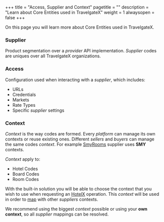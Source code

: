 +++
title = "Access, Supplier and Context"
pagetitle = ""
description = "Learn about Core Entities used in TravelgateX"
weight = 1
alwaysopen = false
+++

On this page you will learn more about Core Entities used in TravelgateX.

### Supplier

Product segmentation over a _provider_ API implementation. _Supplier_ codes are uniques over all TravelgateX organizations. 

### Access

Configuration used when interacting with a _supplier_, which includes:

* URLs
* Credentials
* Markets
* Rate Types
* Specific _supplier_ settings

### Context

_Context_ is the way codes are formed. Every _platform_ can manage its own contexts or reuse existing ones.  Different _sellers_ and _buyers_ can manage the same codes _context_. For example [SmyRooms](https://www.smyrooms.com) supplier uses **SMY** contexts.

_Context_ apply to:

* Hotel Codes
* Board Codes
* Room Codes

With the built-in solution you will be able to choose the context that you wish to use when requesting an [HotelX](/hotelx/) operation. This _context_ will be used in order to [map](/hotelx/plugins/mappings) with other _suppliers_ contexts.

We recommend using the biggest _context_ possible or using your **own context**, so all _supplier_ mappings can be resolved.
